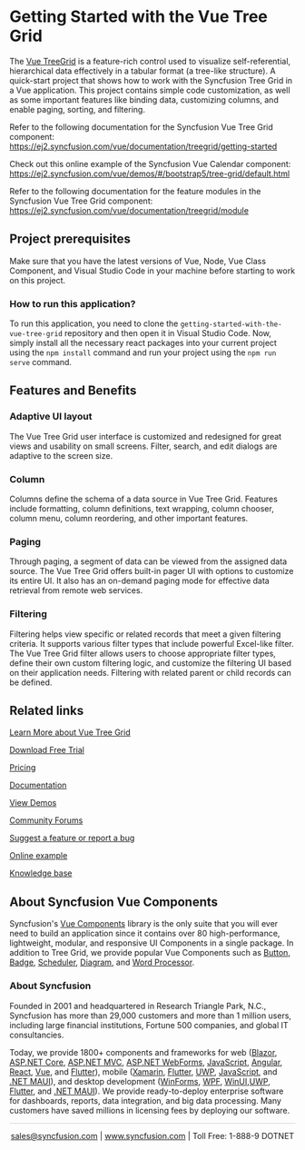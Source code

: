# Getting Started with the Vue Tree Grid

The [Vue TreeGrid](https://www.syncfusion.com/vue-components/vue-tree-grid?utm_source=github&utm_medium=listing&utm_campaign=vue-tree-grid-github-samples) is a feature-rich control used to visualize self-referential, hierarchical data effectively in a tabular format (a tree-like structure). A quick-start project that shows how to work with the Syncfusion Tree Grid in a Vue application. This project contains simple code customization, as well as some important features like binding data, customizing columns, and enable paging, sorting, and filtering.

Refer to the following documentation for the Syncfusion Vue Tree Grid component: 
https://ej2.syncfusion.com/vue/documentation/treegrid/getting-started

Check out this online example of the Syncfusion Vue Calendar component: 
https://ej2.syncfusion.com/vue/demos/#/bootstrap5/tree-grid/default.html

Refer to the following documentation for the feature modules in the Syncfusion Vue Tree Grid component: 
https://ej2.syncfusion.com/vue/documentation/treegrid/module


## Project prerequisites

Make sure that you have the latest versions of Vue, Node, Vue Class Component, and Visual Studio Code in your machine before starting to work on this project.

### How to run this application?

To run this application, you need to clone the `getting-started-with-the-vue-tree-grid` repository and then open it in Visual Studio Code. Now, simply install all the necessary react packages into your current project using the `npm install` command and run your project using the `npm run serve` command.


## Features and Benefits

### Adaptive UI layout

The Vue Tree Grid user interface is customized and redesigned for great views and usability on small screens. Filter, search, and edit dialogs are adaptive to the screen size.

### Column 

Columns define the schema of a data source in Vue Tree Grid. Features include formatting, column definitions, text wrapping, column chooser, column menu, column reordering, and other important features.

### Paging

Through paging, a segment of data can be viewed from the assigned data source. The Vue Tree Grid offers built-in pager UI with options to customize its entire UI. It also has an on-demand paging mode for effective data retrieval from remote web services.

### Filtering

Filtering helps view specific or related records that meet a given filtering criteria. It supports various filter types that include powerful Excel-like filter. The Vue Tree Grid filter allows users to choose appropriate filter types, define their own custom filtering logic, and customize the filtering UI based on their application needs. Filtering with related parent or child records can be defined.


## Related links
[Learn More about Vue Tree Grid](https://www.syncfusion.com/vue-components/vue-tree-grid?utm_source=github&utm_medium=listing&utm_campaign=vue-tree-grid-github-samples)

[Download Free Trial](https://www.syncfusion.com/account/manage-trials/downloads?utm_source=github&utm_medium=listing&utm_campaign=vue-tree-grid-github-samples)

[Pricing](https://www.syncfusion.com/sales/teamlicense?utm_source=github&utm_medium=listing&utm_campaign=vue-tree-grid-github-samples)

[Documentation](https://ej2.syncfusion.com/vue/documentation/treegrid/getting-started?utm_source=github&utm_medium=listing&utm_campaign=vue-tree-grid-github-samples)

[View Demos](https://github.com/SyncfusionExamples/getting-started-with-the-vue-tree-grid?utm_source=github&utm_medium=listing&utm_campaign=vue-tree-grid-github-samples)

[Community Forums](https://www.syncfusion.com/forums/vue-components?utm_source=github&utm_medium=listing&utm_campaign=vue-tree-grid-github-samples)

[Suggest a feature or report a bug](https://www.syncfusion.com/feedback/vue?utm_source=github&utm_medium=listing&utm_campaign=vue-tree-grid-github-samples)

[Online example](https://ej2.syncfusion.com/vue/demos/#/bootstrap5/tree-grid/default.html?utm_source=github&utm_medium=listing&utm_campaign=vue-tree-grid-github-samples)

[Knowledge base](https://support.syncfusion.com/kb/web/category/73?utm_source=github&utm_medium=listing&utm_campaign=vue-tree-grid-github-samples)

## About Syncfusion Vue Components

Syncfusion's [Vue Components](https://www.syncfusion.com/vue-components?utm_source=github&utm_medium=listing&utm_campaign=vue-tree-grid-github-samples) library is the only suite that you will ever need to build an application since it contains over 80 high-performance, lightweight, modular, and responsive UI Components in a single package. In addition to Tree Grid, we provide popular Vue Components such as [Button](https://www.syncfusion.com/vue-components/vue-button?utm_source=github&utm_medium=listing&utm_campaign=vue-tree-grid-github-samples), [Badge](https://www.syncfusion.com/vue-components/vue-badge?utm_source=github&utm_medium=listing&utm_campaign=vue-tree-grid-github-samples), [Scheduler](https://www.syncfusion.com/vue-components/vue-scheduler?utm_source=github&utm_medium=listing&utm_campaign=vue-tree-grid-github-samples), [Diagram](https://www.syncfusion.com/vue-components/vue-diagram?utm_source=github&utm_medium=listing&utm_campaign=vue-tree-grid-github-samples), and [Word Processor](https://www.syncfusion.com/vue-components/vue-word-processor?utm_source=github&utm_medium=listing&utm_campaign=vue-tree-grid-github-samples).


### About Syncfusion
Founded in 2001 and headquartered in Research Triangle Park, N.C., Syncfusion has more than 29,000 customers and more than 1 million users, including large financial institutions, Fortune 500 companies, and global IT consultancies.

Today, we provide 1800+ components and frameworks for web ([Blazor](https://www.syncfusion.com/blazor-components?utm_source=github&utm_medium=listing&utm_campaign=vue-tree-grid-github-samples), [ASP.NET Core](https://www.syncfusion.com/aspnet-core-ui-controls?utm_source=github&utm_medium=listing&utm_campaign=vue-tree-grid-github-samples), [ASP.NET MVC](https://www.syncfusion.com/aspnet-mvc-ui-controls?utm_source=github&utm_medium=listing&utm_campaign=vue-tree-grid-github-samples), [ASP.NET WebForms](https://www.syncfusion.com/jquery/aspnet-webforms-ui-controls?utm_source=github&utm_medium=listing&utm_campaign=vue-tree-grid-github-samples), [JavaScript](https://www.syncfusion.com/javascript-ui-controls?utm_source=github&utm_medium=listing&utm_campaign=vue-tree-grid-github-samples), [Angular](https://www.syncfusion.com/angular-components?utm_source=github&utm_medium=listing&utm_campaign=vue-tree-grid-github-samples), [React](https://www.syncfusion.com/react-components?utm_source=github&utm_medium=listing&utm_campaign=vue-tree-grid-github-samples), [Vue](https://www.syncfusion.com/vue-components?utm_source=github&utm_medium=listing&utm_campaign=vue-tree-grid-github-samples), and [Flutter](https://www.syncfusion.com/flutter-widgets?utm_source=github&utm_medium=listing&utm_campaign=vue-tree-grid-github-samples)), mobile ([Xamarin](https://www.syncfusion.com/xamarin-ui-controls?utm_source=github&utm_medium=listing&utm_campaign=vue-tree-grid-github-samples), [Flutter](https://www.syncfusion.com/flutter-widgets?utm_source=github&utm_medium=listing&utm_campaign=vue-tree-grid-github-samples), [UWP](https://www.syncfusion.com/uwp-ui-controls?utm_source=github&utm_medium=listing&utm_campaign=vue-tree-grid-github-samples), [JavaScript](https://www.syncfusion.com/javascript-ui-controls?utm_source=github&utm_medium=listing&utm_campaign=vue-tree-grid-github-samples), and [.NET MAUI](https://www.syncfusion.com/maui-controls?utm_source=github&utm_medium=listing&utm_campaign=vue-tree-grid-github-samples)), and desktop development ([WinForms](https://www.syncfusion.com/winforms-ui-controls?utm_source=github&utm_medium=listing&utm_campaign=vue-tree-grid-github-samples), [WPF](https://www.syncfusion.com/wpf-controls?utm_source=github&utm_medium=listing&utm_campaign=vue-tree-grid-github-samples), [WinUI](https://www.syncfusion.com/winui-controls?utm_source=github&utm_medium=listing&utm_campaign=vue-tree-grid-github-samples),[UWP](https://www.syncfusion.com/uwp-ui-controls?utm_source=github&utm_medium=listing&utm_campaign=vue-tree-grid-github-samples), [Flutter](https://www.syncfusion.com/flutter-widgets?utm_source=github&utm_medium=listing&utm_campaign=vue-tree-grid-github-samples), and [.NET MAUI](https://www.syncfusion.com/maui-controls?utm_source=github&utm_medium=listing&utm_campaign=vue-tree-grid-github-samples)). We provide ready-to-deploy enterprise software for dashboards, reports, data integration, and big data processing. Many customers have saved millions in licensing fees by deploying our software.

<hr style="height:0.3px;border:none;color:lightgrey;background-color:lightgrey;" />

<p align="center">
<a href="mailto:sales@syncfusion.com?Subject=Syncfusion Vue Grid - GitHub" target="_top">sales@syncfusion.com</a> | <a href="https://www.syncfusion.com?utm_source=github&utm_medium=listing&utm_campaign=vue-tree-grid-github-samples)">www.syncfusion.com</a> | Toll Free: 1-888-9 DOTNET <br>
</p>
